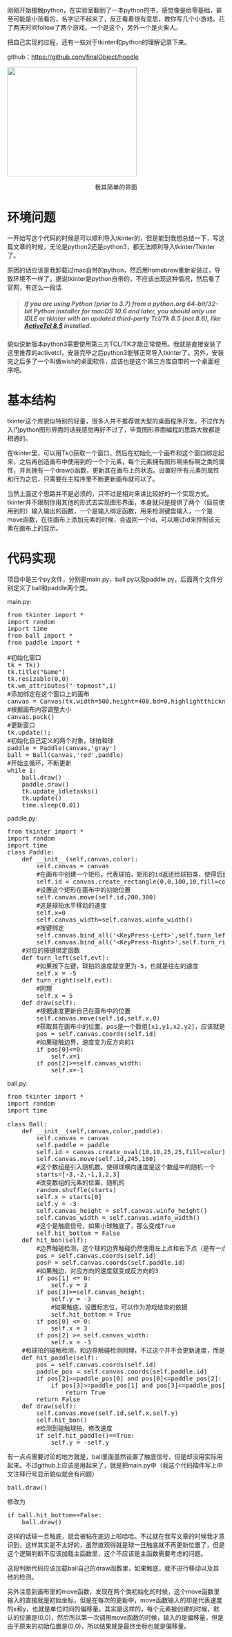刚刚开始接触python，在实验室翻到了一本python的书，感觉像是给零基础，甚至可能是小孩看的，名字记不起来了，反正看着很有意思，教你写几个小游戏。花了两天时间follow了两个游戏，一个是这个，另外一个是火柴人。

把自己实现的过程，还有一些对于tkinter和python的理解记录下来。

github：<a href="https://github.com/finalObject/hoodle">https://github.com/finalObject/hoodle</a>

<img class="size-medium wp-image-200 aligncenter" src="http://finalobject.cn/wp-content/uploads/2018/09/hoddle-1-300x253.jpg" alt="" width="300" height="253" />
<p style="text-align: center;">极其简单的界面</p>

<h1>环境问题</h1>
一开始写这个代码的时候是可以顺利导入tkinter的，但是能到我想总结一下，写这篇文章的时候，无论是python2还是python3，都无法顺利导入tkinter/Tkinter了。

原因的话应该是我卸载过mac自带的python，然后用homebrew重新安装过，导致环境不一样了。据说tkinter是python自带的，不应该出现这种情况，然后看了官网，有这么一段话
<blockquote>
<h5>If you are using Python (prior to 3.7) from a python.org 64-bit/32-bit Python installer for macOS 10.6 and later, you should only use IDLE or tkinter with an updated third-party Tcl/Tk 8.5 (not 8.6), like <a class="reference external" href="http://www.activestate.com/activetcl/downloads">ActiveTcl 8.5</a> installed.</h5>
</blockquote>
貌似说新版本python3需要使用第三方TCL/TK才能正常使用。我就是直接安装了这里推荐的activetcl，安装完毕之后python3能够正常导入tkinter了。另外，安装完之后多了一个叫做wish的桌面软件，应该也是这个第三方库自带的一个桌面程序吧。
<h1>基本结构</h1>
tkinter这个库貌似特别的轻量，很多人并不推荐做大型的桌面程序开发，不过作为入门python图形界面的话我感觉再好不过了，毕竟图形界面编程的思路大致都是相通的。

在tkinter里，可以用Tk()获取一个窗口，然后在初始化一个画布和这个窗口绑定起来，之后再创造画布中使用到的一个个元素，每个元素拥有图形啊坐标啊之类的属性，并且拥有一个draw()函数，更新其在画布上的状态。设置好所有元素的属性和行为之后，只需要在主程序里不断更新画布就可以了。

当然上面这个思路并不是必须的，只不过是相对来讲比较好的一个实现方式。tkinter并不限制你用其他的形式去实现图形界面，本身就只是提供了两个（目前使用到的）输入输出的函数，一个是输入绑定函数，用来检测键盘输入，一个是move函数，在往画布上添加元素的时候，会返回一个id，可以用过id来控制该元素在画布上的显示。
<h1>代码实现</h1>
项目中是三个py文件，分别是main.py，ball.py以及paddle.py，后面两个文件分别定义了ball和paddle两个类。

main.py:
<pre class="lang:python decode:true" title="main.py">from tkinter import *
import random
import time
from ball import *
from paddle import *

#初始化窗口
tk = Tk()
tk.title("Game")
tk.resizable(0,0)
tk.wm_attributes("-topmost",1)
#添加绑定在这个窗口上的画布
canvas = Canvas(tk,width=500,height=400,bd=0,highlightthickness=0)
#根据画布内容调整大小
canvas.pack()
#更新窗口
tk.update();
#初始化自己定义的两个对象，球拍和球
paddle = Paddle(canvas,'gray')
ball = Ball(canvas,'red',paddle)
#开始主循环，不断更新
while 1:
    ball.draw()
    paddle.draw()
    tk.update_idletasks()
    tk.update()
    time.sleep(0.01)
</pre>
paddle.py:
<pre class="lang:python decode:true" title="paddle.py">from tkinter import *
import random
import time
class Paddle:
    def __init__(self,canvas,color):
        self.canvas = canvas
        #在画布中创建一个矩形，代表球拍，矩形的id返还给球拍类，使得后面能够对其进行空寂
        self.id = canvas.create_rectangle(0,0,100,10,fill=color)
        #设置这个矩形在画布中的初始位置
        self.canvas.move(self.id,200,300)
        #这是球拍水平移动的速度
        self.x=0
        self.canvas_width=self.canvas.winfo_width()
        #按键绑定
        self.canvas.bind_all('&lt;KeyPress-Left&gt;',self.turn_left)
        self.canvas.bind_all('&lt;KeyPress-Right&gt;',self.turn_right)
    #对应的按键绑定函数   
    def turn_left(self,evt):
        #如果按下左键，球拍的速度就变更为-5，也就是往左的速度
        self.x = -5
    def turn_right(self,evt):
        #同理
        self.x = 5
    def draw(self):
        #根据速度更新自己在画布中的位置
        self.canvas.move(self.id,self.x,0)
        #获取其在画布中的位置，pos是一个数组[x1,y1,x2,y2]，应该就是左上点和右下点的坐标
        pos = self.canvas.coords(self.id)
        #如果碰触边界，速度变为反方向的1
        if pos[0]&lt;=0:
            self.x=1
        if pos[2]&gt;=self.canvas_width:
            self.x=-1</pre>
ball.py:
<pre class="lang:python decode:true" title="ball.py">from tkinter import *
import random
import time

class Ball:
    def __init__(self,canvas,color,paddle):
        self.canvas = canvas
        self.paddle = paddle
        self.id = canvas.create_oval(10,10,25,25,fill=color)
        self.canvas.move(self.id,245,100)
        #这个数组是引入随机数，使得球横向速度是这个数组中的随机一个
        starts=[-3,-2,-1,1,2,3]
        #改变数组的元素的位置，随机的
        random.shuffle(starts)
        self.x = starts[0]
        self.y = -3
        self.canvas_height = self.canvas.winfo_height()
        self.canvas_width = self.canvas.winfo_width()
        #这个是触底信号，如果小球触底了，那么变成True
        self.hit_bottom = False
    def hit_bon(self):
        #边界触碰检测，这个球的边界触碰仍然使用左上点和右下点（是有一点不科学）
        pos = self.canvas.coords(self.id)
        posP = self.canvas.coords(self.paddle.id)
        #如果触边，对应方向的速度就变成反方向的3
        if pos[1] &lt;= 0:
            self.y = 3
        if pos[3]&gt;=self.canvas_height:
            self.y = -3
            #如果触底，设置标志位，可以作为游戏结束的依据
            self.hit_bottom = True
        if pos[0] &lt;= 0:
            self.x = 3
        if pos[2] &gt;= self.canvas_width:
            self.x = -3
    #和球拍的碰触检测，和边界触碰检测同理，不过这个并不会更新速度，而是吧信号返回
    def hit_paddle(self):
        pos = self.canvas.coords(self.id)
        paddle_pos = self.canvas.coords(self.paddle.id)
        if pos[2]&gt;=paddle_pos[0] and pos[0]&lt;=paddle_pos[2]:
            if pos[3]&gt;=paddle_pos[1] and pos[3]&lt;=paddle_pos[3]:
                return True
        return False
    def draw(self):
        self.canvas.move(self.id,self.x,self.y)
        self.hit_bon()
        #检测到碰触球拍，修改速度
        if self.hit_paddle()==True:
            self.y = -self.y
</pre>
有一点点需要讨论的地方就是，ball里面虽然设置了触底信号，但是却没用实际用起来。不过github上应该是用起来了，就是把main.py中（我这个代码插件写上中文注释行号显示貌似就会有问题）
<pre class="lang:python decode:true ">ball.draw()</pre>
修改为
<pre class="lang:default decode:true ">if ball.hit_bottom==False:
    ball.draw()</pre>
这样的话球一旦触底，就会被粘在底边上啦哈哈。不过就在我写文章的时候我才意识到，这样其实是不太好的，虽然直观得就是球一旦触底就不再更新位置了，但是这个逻辑判断不应该加载主函数里，这个不应该是主函数需要考虑的问题。

这段判断代码应该加载ball自己的draw函数里，如果触底，就不进行移动以及其他的检测。

另外注意到画布里的move函数，发现在两个类初始化的时候，这个move函数里输入的直接就是初始坐标，但是在每次的更新中，move函数输入的却是代表速度的x和y，也就是单位时间的偏移量。其实是这样的，每个元素被创建的时候，默认的位置是(0,0)，然后所以第一次调用move函数的时候，输入的是偏移量，但是由于原来的初始位置是(0,0)，所以结果就是最终坐标也就是偏移量。
